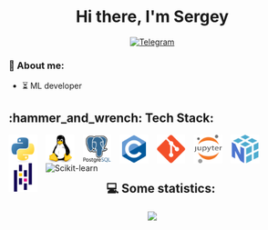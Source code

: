 <div id="header" align="center">
    <h1>Hi there, I'm  Sergey </h1>
</div>

<div id="socials" align="center">
  <a href="https://t.me/thenemez">
    <img src="https://img.shields.io/badge/Telegram-blue?style=for-the-badge&logo=telegram&logoColor=white" alt="Telegram"/>
  </a>
</div>

### 🌿 About me:

- ⏳ ML developer

<h2 align="left">:hammer_and_wrench: Tech Stack:</h2> 

<a href="https://www.python.org/">
  <img align="left" alt="Python" height="50px" style="margin-right:15px" src="https://raw.githubusercontent.com/devicons/devicon/master/icons/python/python-original.svg" />
</a>

<a href="https://www.linux.org/">
  <img align="left" alt="Linux" height="50px" style="margin-right:15px" src="https://raw.githubusercontent.com/devicons/devicon/master/icons/linux/linux-original.svg" />
</a>

<a href="https://www.postgresql.org/"> 
  <img align="left" alt="PostgreSQL" height="50px" style="margin-right:15px" src="https://raw.githubusercontent.com/devicons/devicon/master/icons/postgresql/postgresql-original-wordmark.svg" />
</a>

<a href="https://en.wikipedia.org/wiki/C_(programming_language)">
  <img align="left" alt="C" height="50px" style="margin-right:15px" src="https://raw.githubusercontent.com/devicons/devicon/master/icons/c/c-original.svg" />
</a>

<a href="https://git-scm.com/">
  <img align="left" alt="Git" height="50px" style="margin-right:15px" src="https://raw.githubusercontent.com/devicons/devicon/master/icons/git/git-original.svg" />
</a>

<a href="https://jupyter.org/">
  <img align="left" alt="Jupyter" height="50px" style="margin-right:15px" src="https://raw.githubusercontent.com/devicons/devicon/master/icons/jupyter/jupyter-original-wordmark.svg" />
</a>

<a href="https://numpy.org/">
  <img align="left" alt="NumPy" height="50px" style="margin-right:15px" src="https://raw.githubusercontent.com/devicons/devicon/master/icons/numpy/numpy-original.svg" />
</a>

<a href="https://pandas.pydata.org/">
  <img align="left" alt="Pandas" height="50px" style="margin-right:15px" src="https://raw.githubusercontent.com/devicons/devicon/master/icons/pandas/pandas-original.svg" />
</a>

<a href="https://scikit-learn.org/">
  <img align="left" alt="Scikit-learn" height="50px" style="margin-right:15px" src="https://upload.wikimedia.org/wikipedia/commons/0/05/Scikit_learn_logo_small.svg" />
</a>

</br>
</br>
</br> 

 <h2 align="left">💻 Some statistics:</h2>

 <p align="center">
<a href="https://github.com/github-readme-stats">
  <img align="center" src="https://github-readme-stats.vercel.app/api/top-langs/?username=thenemezz&hide=TeX&layout=compact&theme=nightowl&background=000000" height="163"/>
</a>
<!-- <a href="https://github.com/anuraghazra/convoychat">
  <img align="center" src="https://github-readme-stats.vercel.app/api?username=thenemezz&count_private=true&show_icons=true&include_all_commits=true&theme=nightowl" height="163" />
</a> -->
</p>
